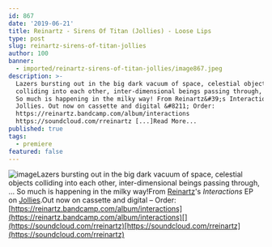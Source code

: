 ```yaml
---
id: 867
date: '2019-06-21'
title: Reinartz - Sirens Of Titan (Jollies) - Loose Lips
type: post
slug: reinartz-sirens-of-titan-jollies
author: 100
banner:
  - imported/reinartz-sirens-of-titan-jollies/image867.jpeg
description: >-
  Lazers bursting out in the big dark vacuum of space, celestial objects
  colliding into each other, inter-dimensional beings passing through, &#8230;
  So much is happening in the milky way! From Reinartz&#39;s Interactions EP on
  Jollies. Out now on cassette and digital &#8211; Order:
  https://reinartz.bandcamp.com/album/interactions
  https://soundcloud.com/rreinartz [...]Read More...
published: true
tags:
  - premiere
featured: false
---
```

![image](../imported/reinartz-sirens-of-titan-jollies/image867.jpeg)Lazers bursting out in the big dark vacuum of space, celestial objects colliding into each other, inter-dimensional beings passing through, … So much is happening in the milky way!From [Reinartz](https://reinartz.bandcamp.com)'s _Interactions_ EP on [Jollies](https://jollies.bandcamp.com/).Out now on cassette and digital – Order: [](https://reinartz.bandcamp.com/album/interactions)[https://reinartz.bandcamp.com/album/interactions](https://reinartz.bandcamp.com/album/interactions)[](https://soundcloud.com/rreinartz)[https://soundcloud.com/rreinartz](https://soundcloud.com/rreinartz)